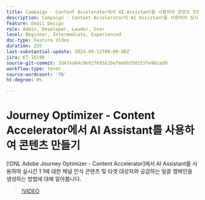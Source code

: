 ```yaml
---
title: Campaign - Content Accelerator에서 AI Assistant를 사용하여 콘텐츠 만들기
description: Campaign - Content Accelerator의 AI Assistant를 사용하여 실시간 1:1에 대한 채널 인식 콘텐츠 및 타겟 대상자와 공감하는 일괄 캠페인을 생성하는 방법에 대해 알아봅니다.
feature: Email Design
role: Admin, Developer, Leader, User
level: Beginner, Intermediate, Experienced
doc-type: Feature Video
duration: 235
last-substantial-update: 2024-09-11T00:00:00Z
jira: KT-16190
source-git-commit: 3d47ea04c9b927695620ef8e6b550155fe901ad9
workflow-type: tm+mt
source-wordcount: '76'
ht-degree: 0%

---
```



# Journey Optimizer - Content Accelerator에서 AI Assistant를 사용하여 콘텐츠 만들기

[!DNL Adobe Journey Optimizer - Content Accelerator]에서 AI Assistant를 사용하여 실시간 1:1에 대한 채널 인식 콘텐츠 및 타겟 대상자와 공감하는 일괄 캠페인을 생성하는 방법에 대해 알아봅니다.

>[!VIDEO](https://video.tv.adobe.com/v/3433552/?learn=on)
